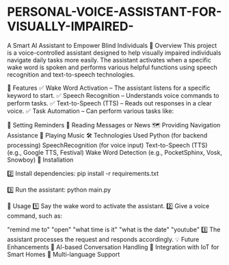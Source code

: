 # PERSONAL-VOICE-ASSISTANT-FOR-VISUALLY-IMPAIRED-
A Smart AI Assistant to Empower Blind Individuals
📌 Overview
This project is a voice-controlled assistant designed to help visually impaired individuals navigate daily tasks more easily. The assistant activates when a specific wake word is spoken and performs various helpful functions using speech recognition and text-to-speech technologies.

🎯 Features
✅ Wake Word Activation – The assistant listens for a specific keyword to start.
✅ Speech Recognition – Understands voice commands to perform tasks.
✅ Text-to-Speech (TTS) – Reads out responses in a clear voice.
✅ Task Automation – Can perform various tasks like:


📅 Setting Reminders
📖 Reading Messages or News
🗺️ Providing Navigation Assistance
🎵 Playing Music
🛠️ Technologies Used
Python (for backend processing)
SpeechRecognition (for voice input)
Text-to-Speech (TTS) (e.g., Google TTS, Festival)
Wake Word Detection (e.g., PocketSphinx, Vosk, Snowboy)
🚀 Installation


2️⃣ Install dependencies:
pip install -r requirements.txt

3️⃣ Run the assistant:
python main.py

🎤 Usage
1️⃣ Say the wake word to activate the assistant.
2️⃣ Give a voice command, such as:

"remind me to"
"open"
"what time is it"
"what is the date"
"youtube"
3️⃣ The assistant processes the request and responds accordingly.
💡 Future Enhancements
🔹 AI-based Conversation Handling
🔹 Integration with IoT for Smart Homes
🔹 Multi-language Support
